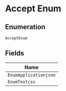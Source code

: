 
# Accept Enum

## Enumeration

`AcceptEnum`

## Fields

| Name |
|  --- |
| `EnumApplicationjson` |
| `EnumTextcsv` |

